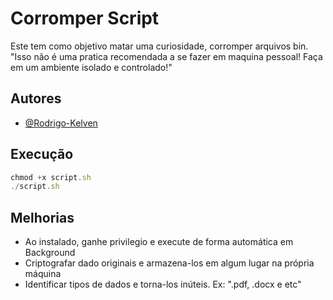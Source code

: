 
# Corromper Script
Este tem como objetivo matar uma curiosidade, corromper arquivos bin. "Isso não é uma pratica recomendada a se fazer em maquina pessoal! Faça em um ambiente isolado e controlado!"


## Autores

- [@Rodrigo-Kelven](https://github.com/Rodrigo-Kelven)

   
## Execução

```javascript
chmod +x script.sh
./script.sh
```


## Melhorias

- Ao instalado, ganhe privilegio e execute de forma automática em Background
- Criptografar dado originais e armazena-los em algum lugar na própria máquina
- Identificar tipos de dados e torna-los inúteis. Ex: ".pdf, .docx e etc"
